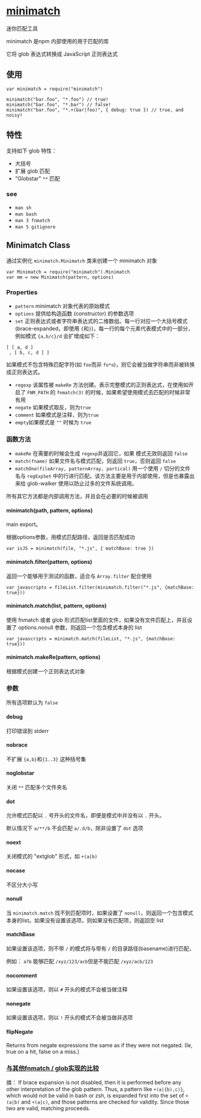 # [minimatch](https://github.com/isaacs/minimatch)

迷你匹配工具

minimatch 是npm 内部使用的用于匹配的库

它将 glob 表达式转换成 JavaScript 正则表达式

## 使用

```
var minimatch = require("minimatch")

minimatch("bar.foo", "*.foo") // true!
minimatch("bar.foo", "*.bar") // false!
minimatch("bar.foo", "*.+(bar|foo)", { debug: true }) // true, and noisy!
```

## 特性

支持如下 glob 特性：
- 大括号
- 扩展 glob 匹配
- "Globstar" `**` 匹配

### see

- `man sh`
- `man bash`
- `man 3 fnmatch`
- `man 5 gitignore`


## Minimatch Class

通过实例化 `minimatch.Minimatch` 类来创建一个 minimatch 对象

```
var Minimatch = require("minimatch").Minimatch
var mm = new Minimatch(pattern, options)
```

### Properties

- `pattern` minimatch 对象代表的原始模式
- `options` 提供给构造函数 (constructor) 的参数选项
- `set` 正则表达式或者字符串表达式的二维数组。每一行对应一个大括号模式(brace-expanded，即使用 `{`和`}`)，每一行的每个元素代表模式中的一部分，例如模式 `{a,b/c}/d` 会扩增成如下：

```
[ [ a, d ]
 , [ b, c, d ] ]
```
  如果模式不包含特殊匹配字符(如 `foo`而非 `fo*o`)，则它会被当做字符串而非被转换成正则表达式。
- `regexp` 该属性被 `makeRe` 方法创建。表示完整模式的正则表达式，在使用如开启了 `FNM_PATH` 的 `fnmatch(3)` 的时候，如果希望使用模式去匹配的时候非常有用
- `negate` 如果模式取反，则为`true`
- `comment` 如果模式是注释，则为`true`
- `empty`如果模式是 `""` 时候为 `true`

### 函数方法

- `makeRe` 在需要的时候会生成 `regexp`并返回它，如果 模式无效则返回 `false`
- `match(fname)` 如果文件名与模式匹配，则返回 `true`，否则返回 `false`
- `matchOne(fileArray, patternArray, partical)` 用一个使用 `/` 切分的文件名与 `regExpSet` 中的行进行匹配。该方法主要是用于内部使用，但是也暴露出来给 glob-walker 使用以防止过多的文件系统调用。

所有其它方法都是内部调用方法，并且会在必要的时候被调用

#### minimatch(path, pattern, options)

main export。

根据options参数，用模式匹配路径，返回是否匹配成功

```
var isJS = minimatch(file, "*.js", { matchBase: true })
```

#### minimatch.filter(pattern, options)

返回一个能够用于测试的函数，适合与 `Array.filter` 配合使用

```
var javascripts = fileList.filter(minimatch.filter("*.js", {matchBase: true}))
```

#### minimatch.match(list, pattern, options)

使用 fnmatch 或者 glob 形式匹配list里面的文件，如果没有文件匹配上，并且设置了 options.nonull 参数，则返回一个包含模式本身的 list

```
var javascripts = minimatch.match(fileList, "*.js", {matchBase: true}))
```

#### minimatch.makeRe(pattern, options)

根据模式创建一个正则表达式对象

### 参数

所有选项默认为 `false`

#### debug

打印错误到 stderr

#### nobrace

不扩展 `{a,b}`和`{1..3}` 这种括号集

#### noglobstar

关闭 `**` 匹配多个文件夹名

#### dot

允许模式匹配以 `.` 号开头的文件名，即便是模式中并没有以 `.` 开头。

默认情况下 `a/**/b` 不会匹配 `a/.d/b`，除非设置了 `dot` 选项

#### noext

关闭模式的 "extglob" 形式，如 `+(a|b)`

#### nocase

不区分大小写

#### nonull

当 `minimatch.match` 找不到匹配项时，如果设置了 `nonull`，则返回一个包含模式本身的list。如果没有设置该选项，则如果没有匹配项，则返回空 list

#### matchBase

如果设置该选项，则不带 `/` 的模式将与带有 `/` 的目录路径(basename)进行匹配，

例如： `a?b` 能够匹配 `/xyz/123/acb`但是不能匹配 `/xyz/acb/123`

#### nocomment

如果设置该选项，则以 `#` 开头的模式不会被当做注释

#### nonegate

如果设置该选项，则以 `!` 开头的模式不会被当做非选项

#### flipNegate

Returns from negate expressions the same as if they were not negated. (Ie, true on a hit, false on a miss.)

### [与其他fnmatch / glob实现的比较](https://github.com/isaacs/minimatch#comparisons-to-other-fnmatchglob-implementations)

摘：
If brace expansion is not disabled, then it is performed before any other interpretation of the glob pattern. Thus, a pattern like `+(a|{b),c)}`, which would not be valid in bash or zsh, is expanded first into the set of `+(a|b)` and `+(a|c)`, and those patterns are checked for validity. Since those two are valid, matching proceeds.
